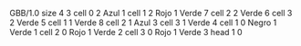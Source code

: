 <gs-board> GBB/1.0
size 4 3
cell 0 2 Azul 1 
cell 1 2 Rojo 1 Verde 7 
cell 2 2 Verde 6 
cell 3 2 Verde 5 
cell 1 1 Verde 8 
cell 2 1 Azul 3 
cell 3 1 Verde 4 
cell 1 0 Negro 1 Verde 1 
cell 2 0 Rojo 1 Verde 2 
cell 3 0 Rojo 1 Verde 3 
head 1 0
 </gs-board>